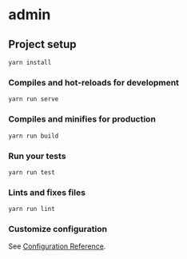 # admin


[](./5.jpg)

[]('./6.jpg')

[](./7.jpg)

[](./8.jpg)

[](./9.jpg)

[](./10.jpg)

## Project setup
```
yarn install
```

### Compiles and hot-reloads for development
```
yarn run serve
```

### Compiles and minifies for production
```
yarn run build
```

### Run your tests
```
yarn run test
```

### Lints and fixes files
```
yarn run lint
```

### Customize configuration
See [Configuration Reference](https://cli.vuejs.org/config/).
